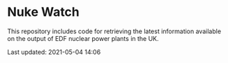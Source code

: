 # Nuke Watch

This repository includes code for retrieving the latest information available on the output of EDF nuclear power plants in the UK.

Last updated: 2021-05-04 14:06